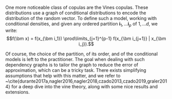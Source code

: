 
One more noticeable class of copulas are the Vines copulas. These distributions use a graph of conditional distributions to encode the distribution of the random vector. To define such a model, working with conditional densities, and given any ordered partition $\bm i_1,...\bm i_p$ of $1,...d$, we write: 
$$f(\bm x) = f(x_{\bm i_1}) \prod\limits_{j=1}^{p-1} f(x_{\bm i_{j+1}} | x_{\bm i_j}).$$

Of course, the choice of the partition, of its order, and of the conditional models is left to the practitioner. The goal when dealing with such dependency graphs is to tailor the graph to reduce the error of approximation, which can be a tricky task. There exists simplifying assumptions that help with this matter, and we refer to ~\cite{durante2017a,nagler2016,nagler2018,czado2013,czado2019,graler2014} for a deep dive into the vine theory, along with some nice results and extensions. 
